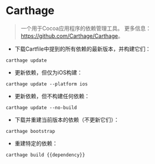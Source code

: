 # Carthage

> 一个用于Cocoa应用程序的依赖管理工具。
> 更多信息：<https://github.com/Carthage/Carthage>。

- 下载Cartfile中提到的所有依赖的最新版本，并构建它们：

`carthage update`

- 更新依赖，但仅为iOS构建：

`carthage update --platform ios`

- 更新依赖，但不构建任何依赖：

`carthage update --no-build`

- 下载并重建当前版本的依赖（不更新它们）：

`carthage bootstrap`

- 重建特定的依赖：

`carthage build {{dependency}}`